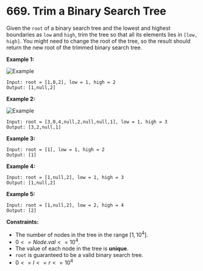 # 669. Trim a Binary Search Tree

Given the `root` of a binary search tree and the lowest and highest boundaries as `low` and `high`, trim the tree so that all its elements lies in `[low, high]`. You might need to change the root of the tree, so the result should return the new root of the trimmed binary search tree.

**Example 1:**

![Example](https://assets.leetcode.com/uploads/2020/09/09/trim1.jpg)

```()
Input: root = [1,0,2], low = 1, high = 2
Output: [1,null,2]
```

**Example 2:**

![Example](https://assets.leetcode.com/uploads/2020/09/09/trim2.jpg)

```()
Input: root = [3,0,4,null,2,null,null,1], low = 1, high = 3
Output: [3,2,null,1]
```

**Example 3:**

```()
Input: root = [1], low = 1, high = 2
Output: [1]
```

**Example 4:**

```()
Input: root = [1,null,2], low = 1, high = 3
Output: [1,null,2]
```

**Example 5:**

```()
Input: root = [1,null,2], low = 2, high = 4
Output: [2]
```

**Constraints:**

- The number of nodes in the tree in the range $[1, 10^4]$.
- $0 <= Node.val <= 10^4$.
- The value of each node in the tree is **unique**.
- `root` is guaranteed to be a valid binary search tree.
- $0 <= l <= r <= 10^4$
